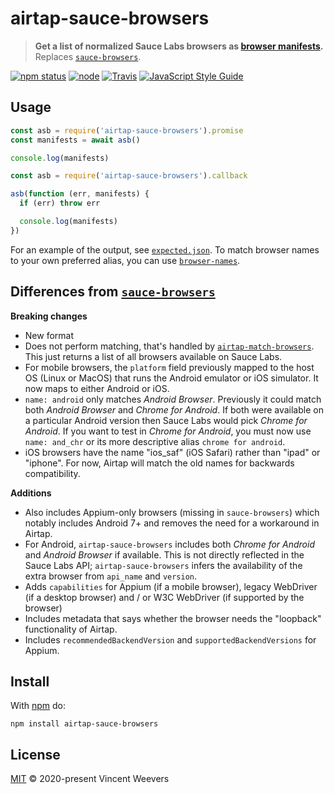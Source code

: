 # airtap-sauce-browsers

> **Get a list of normalized Sauce Labs browsers as [browser manifests](https://github.com/airtap/browser-manifest).**  
> Replaces [`sauce-browsers`](https://github.com/lpinca/sauce-browsers).

[![npm status](http://img.shields.io/npm/v/airtap-sauce-browsers.svg)](https://www.npmjs.org/package/airtap-sauce-browsers)
[![node](https://img.shields.io/node/v/airtap-sauce-browsers.svg)](https://www.npmjs.org/package/airtap-sauce-browsers)
[![Travis](https://img.shields.io/travis/com/airtap/sauce-browsers.svg)](https://travis-ci.com/airtap/sauce-browsers)
[![JavaScript Style Guide](https://img.shields.io/badge/code_style-standard-brightgreen.svg)](https://standardjs.com)

## Usage

```js
const asb = require('airtap-sauce-browsers').promise
const manifests = await asb()

console.log(manifests)
```

```js
const asb = require('airtap-sauce-browsers').callback

asb(function (err, manifests) {
  if (err) throw err

  console.log(manifests)
})
```

For an example of the output, see [`expected.json`](expected.json). To match browser names to your own preferred alias, you can use [`browser-names`](https://github.com/airtap/browser-names).

## Differences from [`sauce-browsers`](https://github.com/lpinca/sauce-browsers)

**Breaking changes**

- New format
- Does not perform matching, that's handled by [`airtap-match-browsers`](https://github.com/airtap/match-browsers). This just returns a list of all browsers available on Sauce Labs.
- For mobile browsers, the `platform` field previously mapped to the host OS (Linux or MacOS) that runs the Android emulator or iOS simulator. It now maps to either Android or iOS.
- `name: android` only matches _Android Browser_. Previously it could match both _Android Browser_ and _Chrome for Android_. If both were available on a particular Android version then Sauce Labs would pick _Chrome for Android_. If you want to test in _Chrome for Android_, you must now use `name: and_chr` or its more descriptive alias `chrome for android`.
- iOS browsers have the name "ios_saf" (iOS Safari) rather than "ipad" or "iphone". For now, Airtap will match the old names for backwards compatibility.

**Additions**

- Also includes Appium-only browsers (missing in `sauce-browsers`) which notably includes Android 7+ and removes the need for a workaround in Airtap.
- For Android, `airtap-sauce-browsers` includes both _Chrome for Android_ and _Android Browser_ if available. This is not directly reflected in the Sauce Labs API; `airtap-sauce-browsers` infers the availability of the extra browser from `api_name` and `version`.
- Adds `capabilities` for Appium (if a mobile browser), legacy WebDriver (if a desktop browser) and / or W3C WebDriver (if supported by the browser)
- Includes metadata that says whether the browser needs the "loopback" functionality of Airtap.
- Includes `recommendedBackendVersion` and `supportedBackendVersions` for Appium.

## Install

With [npm](https://npmjs.org) do:

```
npm install airtap-sauce-browsers
```

## License

[MIT](LICENSE.md) © 2020-present Vincent Weevers
